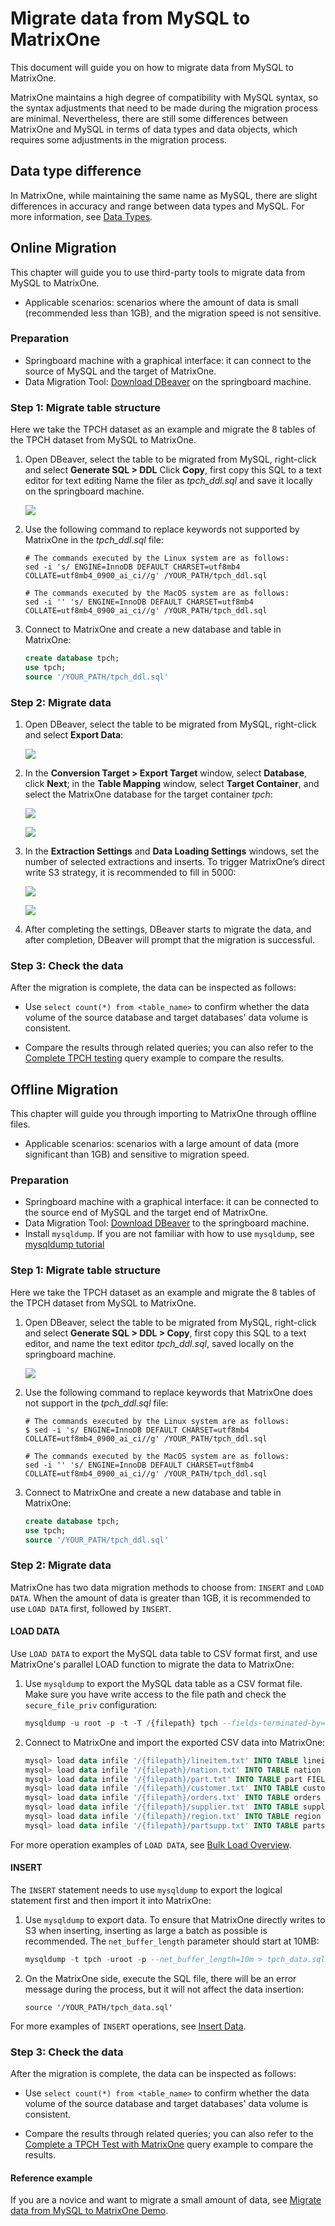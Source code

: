 # Migrate data from MySQL to MatrixOne

This document will guide you on how to migrate data from MySQL to MatrixOne.

MatrixOne maintains a high degree of compatibility with MySQL syntax, so the syntax adjustments that need to be made during the migration process are minimal. Nevertheless, there are still some differences between MatrixOne and MySQL in terms of data types and data objects, which requires some adjustments in the migration process.

## Data type difference

In MatrixOne, while maintaining the same name as MySQL, there are slight differences in accuracy and range between data types and MySQL. For more information, see [Data Types](../Reference/Data-Types/data-types.md).

## Online Migration

This chapter will guide you to use third-party tools to migrate data from MySQL to MatrixOne.

- Applicable scenarios: scenarios where the amount of data is small (recommended less than 1GB), and the migration speed is not sensitive.

### Preparation

- Springboard machine with a graphical interface: it can connect to the source of MySQL and the target of MatrixOne.
- Data Migration Tool: [Download DBeaver](https://dbeaver.io/download/) on the springboard machine.

### Step 1: Migrate table structure

Here we take the TPCH dataset as an example and migrate the 8 tables of the TPCH dataset from MySQL to MatrixOne.

1. Open DBeaver, select the table to be migrated from MySQL, right-click and select **Generate SQL > DDL** Click **Copy**, first copy this SQL to a text editor for text editing Name the filer as *tpch_ddl.sql* and save it locally on the springboard machine.

    ![](https://github.com/matrixorigin/artwork/blob/main/docs/migrate/mysql-1.png?raw=true)

2. Use the following command to replace keywords not supported by MatrixOne in the *tpch_ddl.sql* file:

    ```
    # The commands executed by the Linux system are as follows:
    sed -i 's/ ENGINE=InnoDB DEFAULT CHARSET=utf8mb4 COLLATE=utf8mb4_0900_ai_ci//g' /YOUR_PATH/tpch_ddl.sql

    # The commands executed by the MacOS system are as follows:
    sed -i '' 's/ ENGINE=InnoDB DEFAULT CHARSET=utf8mb4 COLLATE=utf8mb4_0900_ai_ci//g' /YOUR_PATH/tpch_ddl.sql
    ```

3. Connect to MatrixOne and create a new database and table in MatrixOne:

    ```sql
    create database tpch;
    use tpch;
    source '/YOUR_PATH/tpch_ddl.sql'
    ```

### Step 2: Migrate data

1. Open DBeaver, select the table to be migrated from MySQL, right-click and select **Export Data**:

    ![](https://github.com/matrixorigin/artwork/blob/main/docs/migrate/mysql-2.png?raw=true)

2. In the **Conversion Target > Export Target** window, select **Database**, click **Next**; in the **Table Mapping** window, select **Target Container**, and select the MatrixOne database for the target container *tpch*:

    ![](https://github.com/matrixorigin/artwork/blob/main/docs/migrate/mysql-3.png?raw=true)

    ![](https://github.com/matrixorigin/artwork/blob/main/docs/migrate/mysql-4.png?raw=true)

3. In the **Extraction Settings** and **Data Loading Settings** windows, set the number of selected extractions and inserts. To trigger MatrixOne’s direct write S3 strategy, it is recommended to fill in 5000:

    ![](https://github.com/matrixorigin/artwork/blob/main/docs/migrate/mysql-5.png?raw=true)

    ![](https://github.com/matrixorigin/artwork/blob/main/docs/migrate/mysql-6.png?raw=true)

4. After completing the settings, DBeaver starts to migrate the data, and after completion, DBeaver will prompt that the migration is successful.

### Step 3: Check the data

After the migration is complete, the data can be inspected as follows:

- Use `select count(*) from <table_name>` to confirm whether the data volume of the source database and target databases' data volume is consistent.

- Compare the results through related queries; you can also refer to the [Complete TPCH testing](../Test/performance-testing/TPCH-test-with-matrixone.md) query example to compare the results.

## Offline Migration

This chapter will guide you through importing to MatrixOne through offline files.

- Applicable scenarios: scenarios with a large amount of data (more significant than 1GB) and sensitive to migration speed.

### Preparation

- Springboard machine with a graphical interface: it can be connected to the source end of MySQL and the target end of MatrixOne.
- Data Migration Tool: [Download DBeaver](https://dbeaver.io/download/) to the springboard machine.
- Install `mysqldump`. If you are not familiar with how to use `mysqldump`, see [mysqldump tutorial](https://simplebackups.com/blog/the-complete-mysqldump-guide-with-examples/)

### Step 1: Migrate table structure

Here we take the TPCH dataset as an example and migrate the 8 tables of the TPCH dataset from MySQL to MatrixOne.

1. Open DBeaver, select the table to be migrated from MySQL, right-click and select **Generate SQL > DDL > Copy**, first copy this SQL to a text editor, and name the text editor *tpch_ddl.sql*, saved locally on the springboard machine.

    ![](https://github.com/matrixorigin/artwork/blob/main/docs/migrate/mysql-1.png?raw=true)

2. Use the following command to replace keywords that MatrixOne does not support in the *tpch_ddl.sql* file:

    ```
    # The commands executed by the Linux system are as follows:
    $ sed -i 's/ ENGINE=InnoDB DEFAULT CHARSET=utf8mb4 COLLATE=utf8mb4_0900_ai_ci//g' /YOUR_PATH/tpch_ddl.sql

    # The commands executed by the MacOS system are as follows:
    sed -i '' 's/ ENGINE=InnoDB DEFAULT CHARSET=utf8mb4 COLLATE=utf8mb4_0900_ai_ci//g' /YOUR_PATH/tpch_ddl.sql
    ```

3. Connect to MatrixOne and create a new database and table in MatrixOne:

    ```sql
    create database tpch;
    use tpch;
    source '/YOUR_PATH/tpch_ddl.sql'
    ```

### Step 2: Migrate data

MatrixOne has two data migration methods to choose from: `INSERT` and `LOAD DATA`. When the amount of data is greater than 1GB, it is recommended to use `LOAD DATA` first, followed by `INSERT`.

#### LOAD DATA

Use `LOAD DATA` to export the MySQL data table to CSV format first, and use MatrixOne's parallel LOAD function to migrate the data to MatrixOne:

1. Use `mysqldump` to export the MySQL data table as a CSV format file. Make sure you have write access to the file path and check the `secure_file_priv` configuration:

    ```sql
    mysqldump -u root -p -t -T /{filepath} tpch --fields-terminated-by='|'
    ```

2. Connect to MatrixOne and import the exported CSV data into MatrixOne:

    ```sql
    mysql> load data infile '/{filepath}/lineitem.txt' INTO TABLE lineitem FIELDS TERMINATED BY '|' lines TERMINATED BY '\n' parallel 'true';
    mysql> load data infile '/{filepath}/nation.txt' INTO TABLE nation FIELDS TERMINATED BY '|' lines TERMINATED BY '\n' parallel 'true';
    mysql> load data infile '/{filepath}/part.txt' INTO TABLE part FIELDS TERMINATED BY '|' lines TERMINATED BY '\n' parallel 'true';
    mysql> load data infile '/{filepath}/customer.txt' INTO TABLE customer FIELDS TERMINATED BY '|' lines TERMINATED BY '\n' parallel 'true';
    mysql> load data infile '/{filepath}/orders.txt' INTO TABLE orders FIELDS TERMINATED BY '|' lines TERMINATED BY '\n' parallel 'true';
    mysql> load data infile '/{filepath}/supplier.txt' INTO TABLE supplier FIELDS TERMINATED BY '|' lines TERMINATED BY '\n' parallel 'true';
    mysql> load data infile '/{filepath}/region.txt' INTO TABLE region FIELDS TERMINATED BY '|' lines TERMINATED BY '\n' parallel 'true';
    mysql> load data infile '/{filepath}/partsupp.txt' INTO TABLE partsupp FIELDS TERMINATED BY '|' lines TERMINATED BY '\n' parallel 'true';
    ```

For more operation examples of `LOAD DATA`, see [Bulk Load Overview](../Develop/import-data/bulk-load/bulk-load-overview.md).

#### INSERT

The `INSERT` statement needs to use `mysqldump` to export the logical statement first and then import it into MatrixOne:

1. Use `mysqldump` to export data. To ensure that MatrixOne directly writes to S3 when inserting, inserting as large a batch as possible is recommended. The `net_buffer_length` parameter should start at 10MB:

    ```sql
    mysqldump -t tpch -uroot -p --net_buffer_length=10m > tpch_data.sql
    ```

2. On the MatrixOne side, execute the SQL file, there will be an error message during the process, but it will not affect the data insertion:

    ```
    source '/YOUR_PATH/tpch_data.sql'
    ```

For more examples of `INSERT` operations, see [Insert Data](../Develop/import-data/insert-data.md).

### Step 3: Check the data

After the migration is complete, the data can be inspected as follows:

- Use `select count(*) from <table_name>` to confirm whether the data volume of the source database and target databases' data volume is consistent.

- Compare the results through related queries; you can also refer to the [Complete a TPCH Test with MatrixOne](../Test/performance-testing/TPCH-test-with-matrixone.md) query example to compare the results.

#### Reference example

If you are a novice and want to migrate a small amount of data, see [Migrate data from MySQL to MatrixOne Demo](migrate-from-mysql-to-matrixone-by-command.md).
